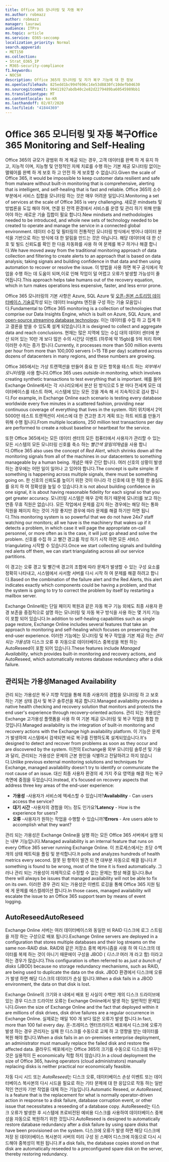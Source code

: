 ```yaml
---
title: Office 365 모니터링 및 자동 복구
ms.author: robmazz
author: robmazz
manager: laurawi
audience: ITPro
ms.topic: article
ms.service: O365-seccomp
localization_priority: Normal
search.appverid:
- MET150
ms.collection:
- Strat_O365_IP
- M365-security-compliance
f1.keywords:
- NOCSH
description: Office 365의 모니터링 및 자가 복구 기능에 대 한 정보
ms.openlocfilehash: 825edd1bc994f696c14e53d8830fc10defb04630
ms.sourcegitcommit: 99411927abdb40c2e82d2279489ba60545989bb1
ms.translationtype: MT
ms.contentlocale: ko-KR
ms.lasthandoff: 02/07/2020
ms.locfileid: "41844369"
---
```

# <a name="office-365-monitoring-and-self-healing"></a><span data-ttu-id="688d9-103">Office 365 모니터링 및 자동 복구</span><span class="sxs-lookup"><span data-stu-id="688d9-103">Office 365 Monitoring and Self-Healing</span></span>

<span data-ttu-id="688d9-104">Office 365의 규모가 광범위 하 게 제공 되는 경우, 고객 데이터를 완벽 하 게 유지 하 고, 지능적 이며, 지능형 및 안정적인 자체 치료를 수행 하는 기본 제공 모니터링 없이는 맬웨어를 완벽 하 게 보호 하 고 안전 하 게 보호할 수 없습니다.</span><span class="sxs-lookup"><span data-stu-id="688d9-104">Given the scale of Office 365, it would be impossible to keep customer data resilient and safe from malware without built-in monitoring that is comprehensive, alerting that is intelligent, and self-healing that is fast and reliable.</span></span> <span data-ttu-id="688d9-105">Office 365의 소수 부분에서 서비스 집합을 모니터링 하는 것은 매우 어려운 일입니다.</span><span class="sxs-lookup"><span data-stu-id="688d9-105">Monitoring a set of services at the scale of Office 365 is very challenging.</span></span> <span data-ttu-id="688d9-106">새로운 mindsets 및 방법론을 도입 해야 하며, 연결 된 전역 환경에서 서비스를 운영 및 관리 하기 위해 만들어야 하는 새로운 기술 집합이 필요 합니다.</span><span class="sxs-lookup"><span data-stu-id="688d9-106">New mindsets and methodologies needed to be introduced, and whole new sets of technology needed to be created to operate and manage the service in a connected global environment.</span></span> <span data-ttu-id="688d9-107">데이터 수집 및 필터링의 전통적인 모니터링 방식에서 벗어나 데이터 분석을 기반으로 하는 방식에 대 한 알림을 만드는 것은 아닙니다. 해당 데이터에 대 한 신호 및 빌드 신뢰도를 확인 한 다음 자동화를 사용 하 여 문제를 복구 하거나 해결 합니다.</span><span class="sxs-lookup"><span data-stu-id="688d9-107">We have moved away from the traditional monitoring approach of data collection and filtering to create alerts to an approach that is based on data analysis; taking signals and building confidence in that data and then using automation to recover or resolve the issue.</span></span> <span data-ttu-id="688d9-108">이 방법을 사용 하면 복구 공식에서 작업을 수행 하는 데 도움이 되며,이로 인해 작업이 덜 어렵고 오류가 발생할 가능성이 줄어듭니다.</span><span class="sxs-lookup"><span data-stu-id="688d9-108">This approach helps take humans out of the recovery equation, which in turn makes operations less expensive, faster, and less error prone.</span></span> 

<span data-ttu-id="688d9-109">Office 365 모니터링의 기본 사항은 Azure, SQL Azure 및 [오픈-원본 스트리밍 데이터베이스 기술로](https://cassandra.apache.org/)작성 되는 데이터 Insights 엔진을 구성 하는 기술 모음입니다.</span><span class="sxs-lookup"><span data-stu-id="688d9-109">Fundamental to Office 365 monitoring is a collection of technologies that comprise our Data Insights Engine, which is built on Azure, SQL Azure, and [open-source streaming database technology](https://cassandra.apache.org/).</span></span> <span data-ttu-id="688d9-110">이는 데이터를 수집 하 고 집계 하 고 결론을 받을 수 있도록 설계 되었습니다.</span><span class="sxs-lookup"><span data-stu-id="688d9-110">It is designed to collect and aggregate data and reach conclusions.</span></span> <span data-ttu-id="688d9-111">현재는 많은 지역에 있는 수십 대의 데이터 센터에 분산 되어 있는 10만 개 보다 많은 수의 시간당 이벤트 (하루에 약 15gb)를 5억 처리 하며 이러한 수치는 증가 합니다.</span><span class="sxs-lookup"><span data-stu-id="688d9-111">Currently, it processes more than 500 million events per hour from more than 100,000 servers (~15 TB per day) scattered across dozens of datacenters in many regions, and these numbers are growing.</span></span> 

<span data-ttu-id="688d9-112">Office 365에서는 가상 트랜잭션을 만들어 중요 한 모든 항목을 테스트 하는 *외부에서 모니터링*을 사용 합니다.</span><span class="sxs-lookup"><span data-stu-id="688d9-112">Office 365 uses *outside-in monitoring*, which involves creating synthetic transactions to test everything that is important.</span></span> <span data-ttu-id="688d9-113">예를 들어 Exchange Online에서는 각 시나리오에서 분산 된 방식으로 5 분 마다 전세계 모든 데이터베이스를 테스트 하며, 시스템에 있는 모든 것을 계속 해 서 지속적으로 검사 합니다.</span><span class="sxs-lookup"><span data-stu-id="688d9-113">For example, in Exchange Online each scenario is testing every database worldwide every five minutes in a scattered fashion, providing near continuous coverage of everything that lives in the system.</span></span> <span data-ttu-id="688d9-114">여러 위치에서 2억5000만 테스트 트랜잭션이 서비스에 대 한 견고한 초기 계획 또는 하트 비트를 만들기 위해 수행 됩니다.</span><span class="sxs-lookup"><span data-stu-id="688d9-114">From multiple locations, 250 million test transactions per day are performed to create a robust baseline or heartbeat for the service.</span></span> 

<span data-ttu-id="688d9-115">또한 Office 365에서는 모든 데이터 센터의 모든 컴퓨터에서 사용자가 관리할 수 있는 모든 시스템의 모든 모니터링 신호를 축소 하는 *빨간색 알림의*개념을 사용 합니다.</span><span class="sxs-lookup"><span data-stu-id="688d9-115">Office 365 also uses the concept of *Red Alert*, which shrinks down all the monitoring signals from all of the machines in our datacenters to something manageable by a human being.</span></span> <span data-ttu-id="688d9-116">개념은 매우 간단 합니다. 여러 신호의 상황이 발생 하는 경우에는 어떤 일이 일어나 고 있어야 합니다.</span><span class="sxs-lookup"><span data-stu-id="688d9-116">The concept is quite simple: If something is happening across multiple signals, there must be something going on.</span></span> <span data-ttu-id="688d9-117">한 신호의 신뢰도를 높이기 위한 것이 아니라 각 신호에 대 한 적절 한 충실도를 유지 하 여 정확성을 높일 수 있습니다.</span><span class="sxs-lookup"><span data-stu-id="688d9-117">It is not about building confidence in one signal, it is about having reasonable fidelity for each signal so that you get greater accuracy.</span></span> <span data-ttu-id="688d9-118">모니터링 시스템은 매우 강력 하기 때문에 모니터를 보고 하는 연중 무휴 직원은 없습니다. 모든 작업에서 문제를 감지 하는 경우에는 해당 하는 통화 직원을 페이지 하는 것이 가장 좋지만 경우에 따라 문제를 해결 하기만 하면 됩니다.</span><span class="sxs-lookup"><span data-stu-id="688d9-118">This monitoring system is so powerful that we do not have 24x7 staff watching our monitors; all we have is the machinery that wakes up if it detects a problem, in which case it will page the appropriate on-call personnel, or more often as is the case, it will just go ahead and solve the problem.</span></span> <span data-ttu-id="688d9-119">신호를 수집 하 고 빨간 경고를 작성 하기 시작 하면 모든 서비스 triangulating 시작할 수 있습니다.</span><span class="sxs-lookup"><span data-stu-id="688d9-119">Once we start collecting signals and building red alerts off them, we can start triangulating across all our service partitions.</span></span> 

<span data-ttu-id="688d9-120">이 경고는 오류 경고 및 빨간색 경고의 조합에 따라 문제가 발생할 수 있는 구성 요소를 정확히 나타내고, 시스템에서 사서함 서버를 다시 시작 하 여 문제를 해결 하려고 합니다.</span><span class="sxs-lookup"><span data-stu-id="688d9-120">Based on the combination of the failure alert and the Red Alerts, this alert indicates exactly which components could be having a problem, and that the system is going to try to correct the problem by itself by restarting a mailbox server.</span></span> 

<span data-ttu-id="688d9-121">Exchange Online에는 단일 페이지 복원과 같은 자동 복구 기능 외에도 최종 사용자 환경 보존을 중점적으로 설명 하는 모니터링 및 자동 복구 방식을 사용 하는 몇 가지 기능이 포함 되어 있습니다.</span><span class="sxs-lookup"><span data-stu-id="688d9-121">In addition to self-healing capabilities such as single page restore, Exchange Online includes several features that take an approach to monitoring and self-healing which focuses on preserving the end-user experience.</span></span> <span data-ttu-id="688d9-122">이러한 기능에는 모니터링 및 복구 작업을 기본 제공 하는 *관리 되는 가용성*과 디스크 오류 후 자동으로 데이터베이스 중복성을 복원 하는 AutoReseed이 포함 되어 있습니다.</span><span class="sxs-lookup"><span data-stu-id="688d9-122">These features include *Managed Availability*, which provides built-in monitoring and recovery actions, and AutoReseed, which automatically restores database redundancy after a disk failure.</span></span> 

## <a name="managed-availability"></a><span data-ttu-id="688d9-123">관리되는 가용성</span><span class="sxs-lookup"><span data-stu-id="688d9-123">Managed Availability</span></span> 

<span data-ttu-id="688d9-124">관리 되는 가용성은 복구 지향 작업을 통해 최종 사용자의 경험을 모니터링 하 고 보호 하는 기본 상태 검사 및 복구 솔루션을 제공 합니다.</span><span class="sxs-lookup"><span data-stu-id="688d9-124">Managed availability provides a native health checking and recovery solution that monitors and protects the end user's experience through recovery-oriented actions.</span></span> <span data-ttu-id="688d9-125">관리 되는 가용성은 Exchange 고가용성 플랫폼을 사용 하 여 기본 제공 모니터링 및 복구 작업을 통합 한 것입니다.</span><span class="sxs-lookup"><span data-stu-id="688d9-125">Managed availability is the integration of built-in monitoring and recovery actions with the Exchange high availability platform.</span></span> <span data-ttu-id="688d9-126">이 기능은 문제가 발생하여 시스템에서 검색되면 바로 복구를 진행하도록 설계되었습니다.</span><span class="sxs-lookup"><span data-stu-id="688d9-126">It's designed to detect and recover from problems as soon as they occur and are discovered by the system.</span></span> <span data-ttu-id="688d9-127">이전의 Exchange용 외부 모니터링 솔루션 및 기술과 달리, 관리되는 가용성은 문제의 근본 원인을 식별하고 전달하려고 하지 않습니다.</span><span class="sxs-lookup"><span data-stu-id="688d9-127">Unlike previous external monitoring solutions and techniques for Exchange, managed availability doesn't try to identify or communicate the root cause of an issue.</span></span> <span data-ttu-id="688d9-128">대신 최종 사용자 환경의 세 가지 주요 영역을 해결 하는 복구 측면에 중점을 두었습니다.</span><span class="sxs-lookup"><span data-stu-id="688d9-128">Instead, it's focused on recovery aspects that address three key areas of the end-user experience:</span></span>

- <span data-ttu-id="688d9-129">**가용성** -사용자가 서비스에 액세스할 수 있습니까?</span><span class="sxs-lookup"><span data-stu-id="688d9-129">**Availability** - Can users access the service?</span></span> 
- <span data-ttu-id="688d9-130">**대기 시간** -사용자의 경험을 어느 정도 인가요?</span><span class="sxs-lookup"><span data-stu-id="688d9-130">**Latency** - How is the experience for users?</span></span> 
- <span data-ttu-id="688d9-131">**오류** -사용자가 원하는 작업을 수행할 수 있습니까?</span><span class="sxs-lookup"><span data-stu-id="688d9-131">**Errors** - Are users able to accomplish what they want?</span></span> 

<span data-ttu-id="688d9-132">관리 되는 가용성은 Exchange Online을 실행 하는 모든 Office 365 서버에서 실행 되는 내부 기능입니다.</span><span class="sxs-lookup"><span data-stu-id="688d9-132">Managed availability is an internal feature that runs on every Office 365 server running Exchange Online.</span></span> <span data-ttu-id="688d9-133">이 프로세스에서는 초당 수백 개의 상태 메트릭을 폴링 및 분석합니다.</span><span class="sxs-lookup"><span data-stu-id="688d9-133">It polls and analyzes hundreds of health metrics every second.</span></span> <span data-ttu-id="688d9-134">잘못 된 항목이 발견 되 면 대부분 자동으로 해결 됩니다.</span><span class="sxs-lookup"><span data-stu-id="688d9-134">If something is found to be wrong, most of the time it is fixed automatically.</span></span> <span data-ttu-id="688d9-135">그러나 관리 되는 가용성이 자체적으로 수정할 수 없는 문제는 항상 해결 됩니다.</span><span class="sxs-lookup"><span data-stu-id="688d9-135">But there will always be issues that managed availability will not be able to fix on its own.</span></span> <span data-ttu-id="688d9-136">이러한 경우 관리 되는 가용성은 이벤트 로깅을 통해 Office 365 지원 팀에 게 문제를 에스컬레이션 합니다.</span><span class="sxs-lookup"><span data-stu-id="688d9-136">In those cases, managed availability will escalate the issue to an Office 365 support team by means of event logging.</span></span>

## <a name="autoreseed"></a><span data-ttu-id="688d9-137">AutoReseed</span><span class="sxs-lookup"><span data-stu-id="688d9-137">AutoReseed</span></span>

<span data-ttu-id="688d9-138">Exchange Online 서버는 여러 데이터베이스와 동일한 비 RAID 디스크에 로그 스트림을 저장 하는 구성으로 배포 됩니다.</span><span class="sxs-lookup"><span data-stu-id="688d9-138">Exchange Online servers are deployed in a configuration that stores multiple databases and their log streams on the same non-RAID disk.</span></span> <span data-ttu-id="688d9-139">RAID와 같은 저장소 중복 메커니즘을 사용 하 여 디스크의 데이터를 복제 하는 것이 아니기 때문에이 구성을 JBOD ( *디스크* 여러 개 라고 함) 이라고 하는 경우가 많습니다.</span><span class="sxs-lookup"><span data-stu-id="688d9-139">This configuration is often referred to as *just a bunch of disks* (JBOD) because no storage redundancy mechanisms, such as RAID, are being used to duplicate the data on the disk.</span></span> <span data-ttu-id="688d9-140">JBOD 환경에서 디스크에 오류가 발생 하면 해당 디스크의 데이터가 손실 됩니다.</span><span class="sxs-lookup"><span data-stu-id="688d9-140">When a disk fails in a JBOD environment, the data on that disk is lost.</span></span> 

<span data-ttu-id="688d9-141">Exchange Online의 크기와 it 내에서 배포 된 사실이 수백만 개의 디스크 드라이브에 있는 경우 디스크 드라이브 오류는 Exchange Online에서 발생 하는 일반적인 문제입니다.</span><span class="sxs-lookup"><span data-stu-id="688d9-141">Given the size of Exchange Online and the fact that deployed within it are millions of disk drives, disk drive failures are a regular occurrence in Exchange Online.</span></span> <span data-ttu-id="688d9-142">실제로는 매일 100 개 보다 많은 오류가 발생 합니다.</span><span class="sxs-lookup"><span data-stu-id="688d9-142">In fact, more than 100 fail every day.</span></span> <span data-ttu-id="688d9-143">온-프레미스 엔터프라이즈 배포에서 디스크에 오류가 발생 하는 경우 관리자는 실패 한 디스크를 수동으로 교체 하 고 영향을 받는 데이터를 복원 해야 합니다.</span><span class="sxs-lookup"><span data-stu-id="688d9-143">When a disk fails in an on-premises enterprise deployment, an administrator must manually replace the failed disk and restore the affected data.</span></span> <span data-ttu-id="688d9-144">클라우드 배포에서는 Office 365의 크기를 수동으로 디스크를 바꾸는 것은 실용적이 든 economically 적합 하지 않습니다.</span><span class="sxs-lookup"><span data-stu-id="688d9-144">In a cloud deployment the size of Office 365, having operators (cloud administrators) manually replacing disks is neither practical nor economically feasible.</span></span> 

<span data-ttu-id="688d9-145">자동 다시 시드 또는 *AutoReseed*는 디스크 오류, 데이터베이스 손상 이벤트 또는 데이터베이스 복사본의 다시 시드을 필요로 하는 기타 문제에 대 한 응답으로 작동 하는 일반적인 연산자 기반 작업을 대체 하는 기능입니다.</span><span class="sxs-lookup"><span data-stu-id="688d9-145">Automatic Reseed, or *AutoReseed*, is a feature that is the replacement for what is normally operator-driven action in response to a disk failure, database corruption event, or other issue that necessitates a reseeding of a database copy.</span></span> <span data-ttu-id="688d9-146">AutoReseed는 디스크 오류가 발생한 후 시스템에 프로비전된 예비용 디스크를 사용하여 데이터베이스 중복성을 자동으로 복원하기 위한 것입니다.</span><span class="sxs-lookup"><span data-stu-id="688d9-146">AutoReseed is designed to automatically restore database redundancy after a disk failure by using spare disks that have been provisioned on the system.</span></span> <span data-ttu-id="688d9-147">디스크에 오류가 발생 하면 해당 디스크에 저장 된 데이터베이스 복사본이 서버의 미리 구성 된 스페어 디스크에 자동으로 다시 시드해야 중복성이 복원 됩니다.</span><span class="sxs-lookup"><span data-stu-id="688d9-147">If a disk fails, the database copies stored on that disk are automatically reseeded to a preconfigured spare disk on the server, thereby restoring redundancy.</span></span> 